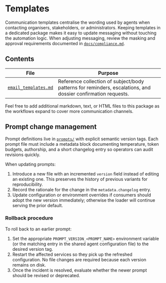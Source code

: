 # Templates

Communication templates centralise the wording used by agents when contacting organisers,
stakeholders, or administrators.  Keeping templates in a dedicated package makes it easy to
update messaging without touching the automation logic. When adjusting messaging, review the
masking and approval requirements documented in [`docs/compliance.md`](../docs/compliance.md).

## Contents

| File | Purpose |
|------|---------|
| [`email_templates.md`](email_templates.md) | Reference collection of subject/body patterns for reminders, escalations, and dossier confirmation requests. |

Feel free to add additional markdown, text, or HTML files to this package as the workflows
expand to cover more communication channels.

## Prompt change management

Prompt definitions live in [`prompts/`](prompts) with explicit semantic version tags. Each
prompt file must include a metadata block documenting temperature, token budgets, authorship,
and a short changelog entry so operators can audit revisions quickly.

When updating prompts:

1. Introduce a new file with an incremented `version` field instead of editing an existing
   one. This preserves the history of previous variants for reproducibility.
2. Record the rationale for the change in the `metadata.changelog` entry.
3. Update configuration or environment overrides if consumers should adopt the new version
   immediately; otherwise the loader will continue serving the prior default.

### Rollback procedure

To roll back to an earlier prompt:

1. Set the appropriate `PROMPT_VERSION_<PROMPT_NAME>` environment variable (or the matching
   entry in the shared agent configuration file) to the desired version tag.
2. Restart the affected services so they pick up the refreshed configuration. No file
   changes are required because each version remains on disk.
3. Once the incident is resolved, evaluate whether the newer prompt should be revised or
   deprecated.
